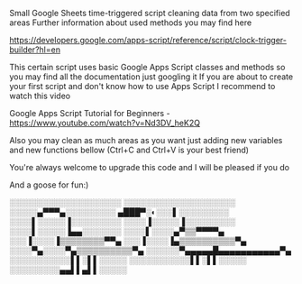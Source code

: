 Small Google Sheets time-triggered script cleaning data from two specified areas
Further information about used methods you may find here

https://developers.google.com/apps-script/reference/script/clock-trigger-builder?hl=en

This certain script uses basic Google Apps Script classes and methods so you may find all the documentation just googling it
If you are about to create your first script and don't know how to use Apps Script I recommend to watch this video

Google Apps Script Tutorial for Beginners - https://www.youtube.com/watch?v=Nd3DV_heK2Q

Also you may clean as much areas as you want just adding new variables and new functions bellow (Ctrl+C and Ctrl+V is your best friend)

You're always welcome to upgrade this code and I will be pleased if you do

And a goose for fun:)

░░░░░░░░░░░░░░░░░░░░
░░░░░░░░░░░░░░░░░░░░
░░░░░▄▀▀▀▄░░░░░░░░░
▄███▀░◐░░░▌░░░░░░░░░
░░░░▌░░░░░▐░░░░░░░░░
░░░░▐░░░░░▐░░░░░░░░░
░░░░▌░░░░░▐▄▄░░░░░░░
░░░░▌░░░░▄▀▒▒▀▀▀▀▄
░░░▐░░░░▐▒▒▒▒▒▒▒▒▀▀▄
░░░▐░░░░▐▄▒▒▒▒▒▒▒▒▒▒▀▄
░░░░▀▄░░░░▀▄▒▒▒▒▒▒▒▒▒▒▀▄
░░░░░░▀▄▄▄▄▄█▄▄▄▄▄▄▄▄▄▄▄▀▄
░░░░░░░░░░░▌▌░▌▌░░░░░
░░░░░░░░░░░▌▌░▌▌░░░░░
░░░░░░░░░▄▄▌▌▄▌▌░░░░░


